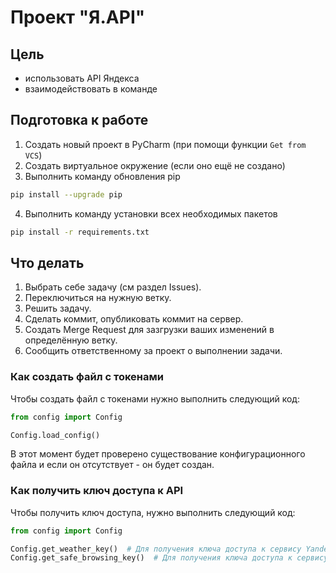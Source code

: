 # Проект "Я.API"

## Цель
- использовать API Яндекса
- взаимодействовать в команде


## Подготовка к работе
1. Создать новый проект в PyCharm (при помощи функции `Get from VCS`)
2. Создать виртуальное окружение (если оно ещё не создано)
3. Выполнить команду обновления pip

  ```bash
  pip install --upgrade pip
  ```

4. Выполнить команду установки всех необходимых пакетов

  ```bash
  pip install -r requirements.txt
  ```

## Что делать

1. Выбрать себе задачу (см раздел Issues).
2. Переключиться на нужную ветку.
3. Решить задачу.
4. Сделать коммит, опубликовать коммит на сервер.
5. Создать Merge Request для зазгрузки ваших изменений в определённую ветку.
6. Сообщить ответственному за проект о выполнении задачи.


### Как создать файл с токенами

Чтобы создать файл с токенами нужно выполнить следующий код:
```python
from config import Config

Config.load_config()
```

В этот момент будет проверено существование конфигурационного файла и если он отсутствует - он будет создан.

### Как получить ключ доступа к API

Чтобы получить ключ доступа, нужно выполнить следующий код:
```python
from config import Config

Config.get_weather_key()  # Для получения ключа доступа к сервису Yandex Weather API
Config.get_safe_browsing_key()  # Для получения ключа доступа к сервису Yandex Safe Browsing API
```
